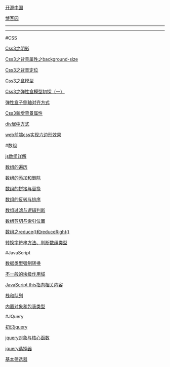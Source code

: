 
[开源中国](https://my.oschina.net/u/3953786)

[博客园](https://www.cnblogs.com/pandawind/)

---
---

#CSS

[Css3之阴影](http://c7.gg/aLHwf)

[Css3之背景属性之background-size](http://c7.gg/aLHwS)

[Css3之背景定位](https://my.oschina.net/u/3953786/blog/2245988)

[Css3之盒模型](http://c7.gg/aLHxf)

[Css3之弹性盒模型初探（一）](https://my.oschina.net/u/3953786/blog/2250630)

[弹性盒子侧轴对齐方式](http://www.cnblogs.com/pandawind/p/9871146.html)

[Css3新增背景属性](https://my.oschina.net/u/3953786/blog/2247046)

[div居中方式](https://www.cnblogs.com/pandawind/p/9844347.html)

[web前端css实现六边形效果](https://www.cnblogs.com/pandawind/p/9877765.html)

#数组

[js数组详解](https://my.oschina.net/u/3953786/blog/2245833)

[数组的遍历](https://my.oschina.net/u/3953786/blog/2245841)

[数组的添加和删除](https://my.oschina.net/u/3953786/blog/2245845)

[数组的拼接与替换](https://my.oschina.net/u/3953786/blog/2247918)

[数组的反转与排序](https://my.oschina.net/u/3953786/blog/2247925)

[数组过滤与逻辑判断](https://my.oschina.net/u/3953786/blog/2249370)

[数组剪切与索引位置](https://my.oschina.net/u/3953786/blog/2249361)

[数组之reduce()和reduceRight()](https://my.oschina.net/u/3953786/blog/2251387)

[转换字符串方法、判断数组类型](https://my.oschina.net/u/3953786/blog/2251377)


#JavaScript

[数据类型强制转换](https://my.oschina.net/u/3953786/blog/2245970)

[不一般的块级作用域](https://my.oschina.net/u/3953786/blog/2247029)

[JavaScript this指向相关内容](https://my.oschina.net/u/3953786/blog/2245959)

[栈和队列](https://www.cnblogs.com/pandawind/p/9883775.html)

[内置对象和包装类型](https://www.cnblogs.com/pandawind/p/9883787.html)

#JQuery


[初识jquery](https://www.cnblogs.com/pandawind/p/9856203.html)

[jquery对象与核心函数](https://www.cnblogs.com/pandawind/p/9856303.html)

[jquery选择器](https://www.cnblogs.com/pandawind/p/9877713.html)

[基本筛选器](https://www.cnblogs.com/pandawind/p/9889270.html)